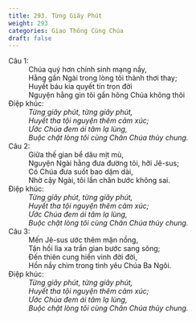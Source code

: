 ```yaml
---
title: 293. Từng Giây Phút
weight: 293
categories: Giao Thông Cùng Chúa
draft: false
---
```

<dl><dt>Câu 1:</dt><dd data-verse="1">Chúa quý hơn chính sinh mạng nầy, <br/>Hằng gần Ngài trong lòng tôi thảnh thơi thay; <br/>Huyết báu kia quyết tin trọn đời <br/>Nguyện hằng gìn tôi gần hông Chúa không thôi </dd><dt>Điệp khúc:</dt><dd data-chorus="1"><em>Từng giây phút, từng giây phút, <br/>Huyết tha tội nguyện thêm cảm xúc; <br/>Ước Chúa đem ái tâm lạ lùng, <br/>Buộc chặt lòng tôi cùng Chân Chúa thủy chung. </em></dd><dt>Câu 2:</dt><dd data-verse="2">Giữa thế gian bể dâu mịt mù, <br/>Nguyện Ngài hằng đưa đường tôi, hỡi Jê-sus; <br/>Có Chúa đưa suốt bao dặm dài, <br/>Nhờ cậy Ngài, tôi lần chân bước không sai. </dd><dt>Điệp khúc:</dt><dd data-chorus="1"><em>Từng giây phút, từng giây phút, <br/>Huyết tha tội nguyện thêm cảm xúc; <br/>Ước Chúa đem ái tâm lạ lùng, <br/>Buộc chặt lòng tôi cùng Chân Chúa thủy chung. </em></dd><dt>Câu 3:</dt><dd data-verse="3">Mến Jê-sus ước thêm mặn nồng, <br/>Tận hồi lìa xa trần gian bước sang sông; <br/>Đến thiên cung hiển vinh đời đời, <br/>Hồn nầy chìm trong tình yêu Chúa Ba Ngôi. </dd><dt>Điệp khúc:</dt><dd data-chorus="1"><em>Từng giây phút, từng giây phút, <br/>Huyết tha tội nguyện thêm cảm xúc; <br/>Ước Chúa đem ái tâm lạ lùng, <br/>Buộc chặt lòng tôi cùng Chân Chúa thủy chung. </em></dd></dl>